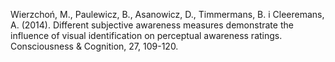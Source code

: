 ﻿---
layout: post
date:   2014-01-04 09:00:00
link: https://www.sciencedirect.com/science/article/pii/S1053810014000658
categories: article
year: 2014
---

Wierzchoń, M., Paulewicz, B., Asanowicz, D., Timmermans, B. i Cleeremans, A. (2014). Different subjective awareness measures demonstrate the influence of visual identification on perceptual awareness ratings. Consciousness & Cognition, 27, 109-120.